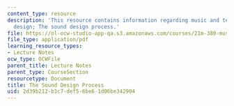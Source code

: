 ```yaml
---
content_type: resource
description: 'This resource contains information regarding music and technology: Sound
  design; The sound design process.'
file: https://ol-ocw-studio-app-qa.s3.amazonaws.com/courses/21m-380-music-and-technology-sound-design-spring-2016/2d39b212b1c7def56be61d06be342904_MIT21M_380S16_Lec02.pdf
file_type: application/pdf
learning_resource_types:
- Lecture Notes
ocw_type: OCWFile
parent_title: Lecture Notes
parent_type: CourseSection
resourcetype: Document
title: The Sound Design Process
uid: 2d39b212-b1c7-def5-6be6-1d06be342904
---
```

